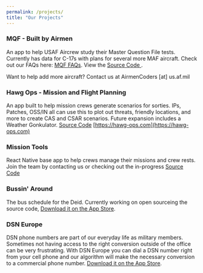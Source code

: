 ```yaml
---
permalink: /projects/
title: "Our Projects"
---
```



### MQF - Built by Airmen
An app to help USAF Aircrew study their Master Question File tests. Currently has data for C-17s with plans for several more MAF aircraft. Check out our FAQs here: [MQF FAQs](https://airmencoders.us/projects/mqf). View the [Source Code ](https://github.com/airmencoders/MQF).

Want to help add more aircraft? Contact us at AirmenCoders [at] us.af.mil

### Hawg Ops - Mission and Flight Planning
An app built to help mission crews generate scenarios for sorties. IPs, Patches, OSS/IN all can use this to plot out threats, friendly locations, and more to create CAS and CSAR scenarios. Future expansion includes a Weather Gonkulator.
[Source Code](https://github.com/airmencoders/hawgops) [https://hawg-ops.com](https://hawg-ops.com)

### Mission Tools
React Native base app to help crews manage their missions and crew rests. Join the team by contacting us or checking out the in-progress  [Source Code ](https://github.com/airmencoders/missiontools)

### Bussin' Around
The bus schedule for the Deid. Currently working on open sourceing the source code, [Download it on the App Store](https://apps.apple.com/us/app/bussin-around/id1277005292?ls=1). 

### DSN Europe
DSN phone numbers are part of our everyday life as military members. Sometimes not having access to the right conversion outside of the office can be very frustrating. With DSN Europe you can dial a DSN number right from your cell phone and our algorithm will make the necessary conversion to a commercial phone number. [Download it on the App Store](https://apps.apple.com/us/app/dsn-europe/id1442345746). 

<script type="text/javascript" src="https://jira.il2.dsop.io/s/d41d8cd98f00b204e9800998ecf8427e-CDN/-cd1e9/810001/6411e0087192541a09d88223fb51a6a0/2.2.4.7/_/download/batch/com.atlassian.plugins.jquery:jquery/com.atlassian.plugins.jquery:jquery.js?collectorId=92403d4d"></script><script type="text/javascript" src="https://jira.il2.dsop.io/s/c717ea36400ed7a84303a68988bb7b64-T/-cd1e9/810001/6411e0087192541a09d88223fb51a6a0/4.0.1/_/download/batch/com.atlassian.jira.collector.plugin.jira-issue-collector-plugin:issuecollector/com.atlassian.jira.collector.plugin.jira-issue-collector-plugin:issuecollector.js?locale=en-US&collectorId=92403d4d"></script>
